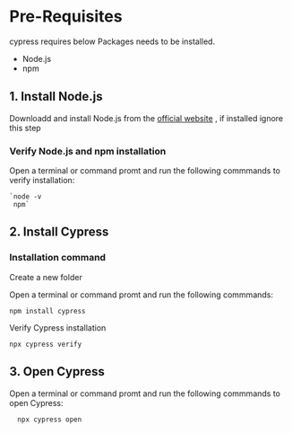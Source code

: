 

# Pre-Requisites

cypress requires below Packages needs to be installed.

-   Node.js
-   npm

## 1\. Install Node.js

Downloadd and install Node.js from the [official website](https://nodejs.org/en) , if installed ignore this step

### Verify Node.js and npm installation

Open a terminal or command promt and run the following commmands to verify installation:

```
`node -v 
 npm` 

```

## 2\. Install Cypress

### Installation command

Create a new folder 

Open a terminal or command promt and run the following commmands:
```
npm install cypress

```

Verify Cypress installation

```
npx cypress verify

```

## 3\. Open Cypress

Open a terminal or command promt and run the following commmands to open Cypress:

```
  npx cypress open

```


<!--stackedit_data:
eyJoaXN0b3J5IjpbMTY1NTU2ODA5MiwtMjAxMTc2NTM3OSwtMT
kwNzU1NTQ4N119
-->